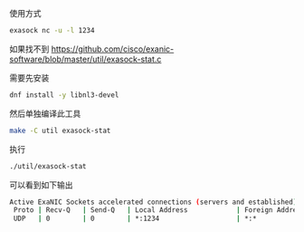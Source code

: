 使用方式

```bash
exasock nc -u -l 1234
```

如果找不到 <https://github.com/cisco/exanic-software/blob/master/util/exasock-stat.c>

需要先安装

```bash
dnf install -y libnl3-devel
```

然后单独编译此工具

```bash
make -C util exasock-stat
```

执行

```bash
./util/exasock-stat
```

可以看到如下输出

```bash
Active ExaNIC Sockets accelerated connections (servers and established):
 Proto | Recv-Q   | Send-Q   | Local Address            | Foreign Address          | State       
 UDP   | 0        | 0        | *:1234                   | *:*                      | -  
```

